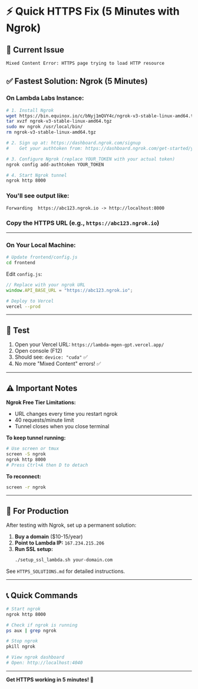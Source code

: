 # ⚡ Quick HTTPS Fix (5 Minutes with Ngrok)

## 🚨 Current Issue
```
Mixed Content Error: HTTPS page trying to load HTTP resource
```

## ✅ Fastest Solution: Ngrok (5 Minutes)

### On Lambda Labs Instance:

```bash
# 1. Install Ngrok
wget https://bin.equinox.io/c/bNyj1mQVY4c/ngrok-v3-stable-linux-amd64.tgz
tar xvzf ngrok-v3-stable-linux-amd64.tgz
sudo mv ngrok /usr/local/bin/
rm ngrok-v3-stable-linux-amd64.tgz

# 2. Sign up at: https://dashboard.ngrok.com/signup
#    Get your authtoken from: https://dashboard.ngrok.com/get-started/your-authtoken

# 3. Configure Ngrok (replace YOUR_TOKEN with your actual token)
ngrok config add-authtoken YOUR_TOKEN

# 4. Start Ngrok tunnel
ngrok http 8000
```

### You'll see output like:
```
Forwarding  https://abc123.ngrok.io -> http://localhost:8000
```

### Copy the HTTPS URL (e.g., `https://abc123.ngrok.io`)

---

### On Your Local Machine:

```bash
# Update frontend/config.js
cd frontend
```

Edit `config.js`:
```javascript
// Replace with your ngrok URL
window.API_BASE_URL = "https://abc123.ngrok.io";
```

```bash
# Deploy to Vercel
vercel --prod
```

---

## 🧪 Test

1. Open your Vercel URL: `https://lambda-mgen-gpt.vercel.app/`
2. Open console (F12)
3. Should see: `device: "cuda"` ✅
4. No more "Mixed Content" errors! ✅

---

## ⚠️ Important Notes

**Ngrok Free Tier Limitations:**
- URL changes every time you restart ngrok
- 40 requests/minute limit
- Tunnel closes when you close terminal

**To keep tunnel running:**
```bash
# Use screen or tmux
screen -S ngrok
ngrok http 8000
# Press Ctrl+A then D to detach
```

**To reconnect:**
```bash
screen -r ngrok
```

---

## 🎯 For Production

After testing with Ngrok, set up a permanent solution:

1. **Buy a domain** ($10-15/year)
2. **Point to Lambda IP:** `167.234.215.206`
3. **Run SSL setup:**
   ```bash
   ./setup_ssl_lambda.sh your-domain.com
   ```

See `HTTPS_SOLUTIONS.md` for detailed instructions.

---

## 📞 Quick Commands

```bash
# Start ngrok
ngrok http 8000

# Check if ngrok is running
ps aux | grep ngrok

# Stop ngrok
pkill ngrok

# View ngrok dashboard
# Open: http://localhost:4040
```

---

**Get HTTPS working in 5 minutes! 🚀**

